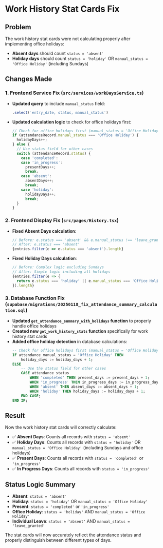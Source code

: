 # Work History Stat Cards Fix

## Problem
The work history stat cards were not calculating properly after implementing office holidays:
- **Absent days** should count `status = 'absent'`
- **Holiday days** should count `status = 'holiday'` OR `manual_status = 'Office Holiday'` (including Sundays)

## Changes Made

### 1. Frontend Service Fix (`src/services/workDaysService.ts`)
- **Updated query** to include `manual_status` field:
  ```typescript
  .select('entry_date, status, manual_status')
  ```
- **Updated calculation logic** to check for office holidays first:
  ```typescript
  // Check for office holidays first (manual_status = 'Office Holiday')
  if (attendanceRecord.manual_status === 'Office Holiday') {
    holidayDays++;
  } else {
    // Use status field for other cases
    switch (attendanceRecord.status) {
      case 'completed':
      case 'in_progress':
        presentDays++;
        break;
      case 'absent':
        absentDays++;
        break;
      case 'holiday':
        holidayDays++;
        break;
    }
  }
  ```

### 2. Frontend Display Fix (`src/pages/History.tsx`)
- **Fixed Absent Days calculation**:
  ```typescript
  // Before: e.status === 'absent' && e.manual_status !== 'leave_granted'
  // After: e.status === 'absent'
  {entries.filter(e => e.status === 'absent').length}
  ```
- **Fixed Holiday Days calculation**:
  ```typescript
  // Before: Complex logic excluding Sundays
  // After: Simple logic including all holidays
  {entries.filter(e => {
    return e.status === 'holiday' || e.manual_status === 'Office Holiday';
  }).length}
  ```

### 3. Database Function Fix (`supabase/migrations/20250118_fix_attendance_summary_calculation.sql`)
- **Updated `get_attendance_summary_with_holidays` function** to properly handle office holidays
- **Created new `get_work_history_stats` function** specifically for work history stat cards
- **Added office holiday detection** in database calculations:
  ```sql
  -- Check for office holidays first (manual_status = 'Office Holiday')
  IF attendance_manual_status = 'Office Holiday' THEN
      holiday_days := holiday_days + 1;
  ELSE
      -- Use the status field for other cases
      CASE attendance_status
          WHEN 'completed' THEN present_days := present_days + 1;
          WHEN 'in_progress' THEN in_progress_days := in_progress_days + 1;
          WHEN 'absent' THEN absent_days := absent_days + 1;
          WHEN 'holiday' THEN holiday_days := holiday_days + 1;
      END CASE;
  END IF;
  ```

## Result
Now the work history stat cards will correctly calculate:
- ✅ **Absent Days**: Counts all records with `status = 'absent'`
- ✅ **Holiday Days**: Counts all records with `status = 'holiday'` OR `manual_status = 'Office Holiday'` (including Sundays and office holidays)
- ✅ **Present Days**: Counts all records with `status = 'completed'` or `'in_progress'`
- ✅ **In Progress Days**: Counts all records with `status = 'in_progress'`

## Status Logic Summary
- **Absent**: `status = 'absent'`
- **Holiday**: `status = 'holiday'` OR `manual_status = 'Office Holiday'`
- **Present**: `status = 'completed'` or `'in_progress'`
- **Office Holiday**: `status = 'holiday'` AND `manual_status = 'Office Holiday'`
- **Individual Leave**: `status = 'absent'` AND `manual_status = 'leave_granted'`

The stat cards will now accurately reflect the attendance status and properly distinguish between different types of days.


